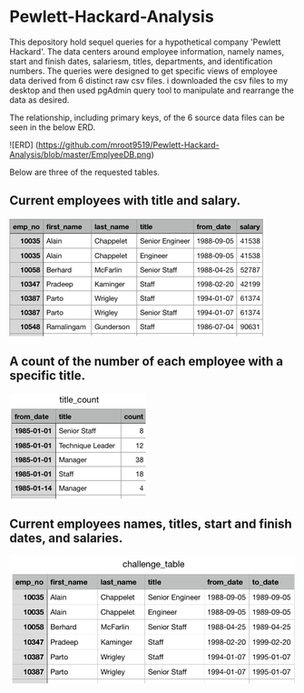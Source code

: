 # Pewlett-Hackard-Analysis

This depository hold sequel queries for a hypothetical company 'Pewlett Hackard'. The data centers around employee information, namely names, start and finish dates, salariesm, titles, departments, and identification numbers. The queries were designed to get specific views of employee data derived from 6 distinct raw csv files. i downloaded the csv files to my desktop and then used pgAdmin query tool to manipulate and rearrange the data as desired.

The relationship, including primary keys, of the 6 source data files can be seen in the below ERD.

![ERD] (https://github.com/mroot9519/Pewlett-Hackard-Analysis/blob/master/EmplyeeDB.png)

Below are three of the requested tables.


## Current employees with title and salary.
![Employee Title and Salary](https://github.com/mroot9519/Pewlett-Hackard-Analysis/blob/master/employee%20title%20salary.png)


## A count of the number of each employee with a specific title.
![Title Count](https://github.com/mroot9519/Pewlett-Hackard-Analysis/blob/master/title_count.png)


## Current employees names, titles, start and finish dates, and salaries.
![Final Challenge Table](https://github.com/mroot9519/Pewlett-Hackard-Analysis/blob/master/challenge%20table.png)
